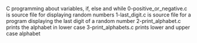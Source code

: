 C programming about variables, if, else and while
0-positive_or_negative.c is source file for displaying random numbers
1-last_digit.c is source file for a program displaying the last digit of a random number
2-print_alphabet.c prints the alphabet in lower case
3-print_alphabets.c prints lower and upper case alphabet
